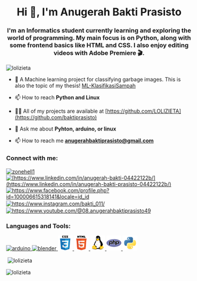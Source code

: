<h1 align="center">Hi 👋, I'm Anugerah Bakti Prasisto</h1>
<h3 align="center">I'm an Informatics student currently learning and exploring the world of programming. My main focus is on Python, along with some frontend basics like HTML and CSS. I also enjoy editing videos with Adobe Premiere 🎬.</h3>

<p align="left"> <img src="https://komarev.com/ghpvc/?username=lolizieta&label=Profile%20views&color=0e75b6&style=flat" alt="lolizieta" /> </p>

- 📌 A Machine learning project for classifying garbage images. This is also the topic of my thesis! [ML-KlasifikasiSampah](https://github.com/baktiprasisto/ML-KlasifikasiSampah)

- 📫 How to reach **Python and Linux**

- 👨‍💻 All of my projects are available at [https://github.com/LOLIZIETA](https://github.com/baktiprasisto)

- 💬 Ask me about **Pyhton, arduino, or linux**

- 📫 How to reach me **anugerahbaktiprasisto@gmail.com**

<h3 align="left">Connect with me:</h3>
<p align="left">
<a href="https://twitter.com/zonehell1" target="blank"><img align="center" src="https://raw.githubusercontent.com/rahuldkjain/github-profile-readme-generator/master/src/images/icons/Social/twitter.svg" alt="zonehell1" height="30" width="40" /></a>
<a href="https://linkedin.com/in/https://www.linkedin.com/in/anugerah-bakti-04422122b/" target="blank"><img align="center" src="https://raw.githubusercontent.com/rahuldkjain/github-profile-readme-generator/master/src/images/icons/Social/linked-in-alt.svg" alt="[https://www.linkedin.com/in/anugerah-bakti-04422122b/](https://www.linkedin.com/in/anugerah-bakti-prasisto-04422122b/)" height="30" width="40" /></a>
<a href="https://fb.com/https://www.facebook.com/profile.php?id=100006615318141&locale=id_id" target="blank"><img align="center" src="https://raw.githubusercontent.com/rahuldkjain/github-profile-readme-generator/master/src/images/icons/Social/facebook.svg" alt="https://www.facebook.com/profile.php?id=100006615318141&locale=id_id" height="30" width="40" /></a>
<a href="https://instagram.com/https://www.instagram.com/bakti_011/" target="blank"><img align="center" src="https://raw.githubusercontent.com/rahuldkjain/github-profile-readme-generator/master/src/images/icons/Social/instagram.svg" alt="https://www.instagram.com/bakti_011/" height="30" width="40" /></a>
<a href="https://www.youtube.com/c/https://www.youtube.com/@08.anugerahbaktiprasisto49" target="blank"><img align="center" src="https://raw.githubusercontent.com/rahuldkjain/github-profile-readme-generator/master/src/images/icons/Social/youtube.svg" alt="https://www.youtube.com/@08.anugerahbaktiprasisto49" height="30" width="40" /></a>
</p>

<h3 align="left">Languages and Tools:</h3>
<p align="left"> <a href="https://www.arduino.cc/" target="_blank" rel="noreferrer"> <img src="https://cdn.worldvectorlogo.com/logos/arduino-1.svg" alt="arduino" width="40" height="40"/> </a> <a href="https://www.blender.org/" target="_blank" rel="noreferrer"> <img src="https://download.blender.org/branding/community/blender_community_badge_white.svg" alt="blender" width="40" height="40"/> </a> <a href="https://www.w3schools.com/css/" target="_blank" rel="noreferrer"> <img src="https://raw.githubusercontent.com/devicons/devicon/master/icons/css3/css3-original-wordmark.svg" alt="css3" width="40" height="40"/> </a> <a href="https://www.w3.org/html/" target="_blank" rel="noreferrer"> <img src="https://raw.githubusercontent.com/devicons/devicon/master/icons/html5/html5-original-wordmark.svg" alt="html5" width="40" height="40"/> </a> <a href="https://www.linux.org/" target="_blank" rel="noreferrer"> <img src="https://raw.githubusercontent.com/devicons/devicon/master/icons/linux/linux-original.svg" alt="linux" width="40" height="40"/> </a> <a href="https://www.php.net" target="_blank" rel="noreferrer"> <img src="https://raw.githubusercontent.com/devicons/devicon/master/icons/php/php-original.svg" alt="php" width="40" height="40"/> </a> <a href="https://www.python.org" target="_blank" rel="noreferrer"> <img src="https://raw.githubusercontent.com/devicons/devicon/master/icons/python/python-original.svg" alt="python" width="40" height="40"/> </a> </p>

<p>&nbsp;<img align="center" src="https://github-readme-stats.vercel.app/api?username=lolizieta&show_icons=true&locale=en" alt="lolizieta" /></p>

<p><img align="center" src="https://github-readme-streak-stats.herokuapp.com/?user=lolizieta&" alt="lolizieta" /></p>
